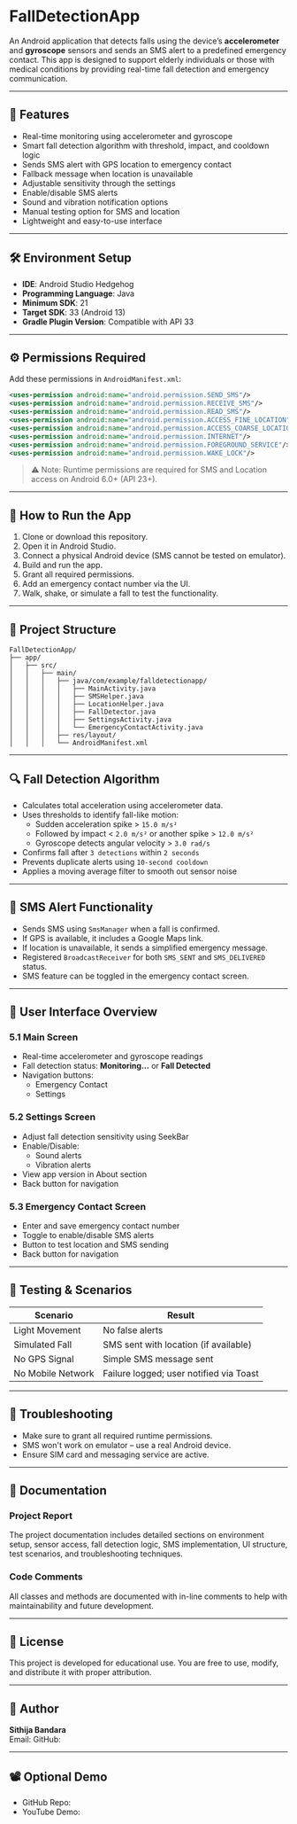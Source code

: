 
# FallDetectionApp

An Android application that detects falls using the device’s **accelerometer** and **gyroscope** sensors and sends an SMS alert to a predefined emergency contact. This app is designed to support elderly individuals or those with medical conditions by providing real-time fall detection and emergency communication.

---

## 📱 Features

- Real-time monitoring using accelerometer and gyroscope
- Smart fall detection algorithm with threshold, impact, and cooldown logic
- Sends SMS alert with GPS location to emergency contact
- Fallback message when location is unavailable
- Adjustable sensitivity through the settings
- Enable/disable SMS alerts
- Sound and vibration notification options
- Manual testing option for SMS and location
- Lightweight and easy-to-use interface

---

## 🛠️ Environment Setup

- **IDE**: Android Studio Hedgehog 
- **Programming Language**: Java
- **Minimum SDK**: 21
- **Target SDK**: 33 (Android 13)
- **Gradle Plugin Version**: Compatible with API 33

---

## ⚙️ Permissions Required

Add these permissions in `AndroidManifest.xml`:

```xml
<uses-permission android:name="android.permission.SEND_SMS"/>
<uses-permission android:name="android.permission.RECEIVE_SMS"/>
<uses-permission android:name="android.permission.READ_SMS"/>
<uses-permission android:name="android.permission.ACCESS_FINE_LOCATION"/>
<uses-permission android:name="android.permission.ACCESS_COARSE_LOCATION"/>
<uses-permission android:name="android.permission.INTERNET"/>
<uses-permission android:name="android.permission.FOREGROUND_SERVICE"/>
<uses-permission android:name="android.permission.WAKE_LOCK"/>
```

> ⚠️ Note: Runtime permissions are required for SMS and Location access on Android 6.0+ (API 23+).

---

## 🚀 How to Run the App

1. Clone or download this repository.
2. Open it in Android Studio.
3. Connect a physical Android device (SMS cannot be tested on emulator).
4. Build and run the app.
5. Grant all required permissions.
6. Add an emergency contact number via the UI.
7. Walk, shake, or simulate a fall to test the functionality.

---

## 📂 Project Structure

```
FallDetectionApp/
├── app/
│   ├── src/
│   │   ├── main/
│   │   │   ├── java/com/example/falldetectionapp/
│   │   │   │   ├── MainActivity.java
│   │   │   │   ├── SMSHelper.java
│   │   │   │   ├── LocationHelper.java
│   │   │   │   ├── FallDetector.java
│   │   │   │   ├── SettingsActivity.java
│   │   │   │   └── EmergencyContactActivity.java
│   │   │   ├── res/layout/
│   │   │   └── AndroidManifest.xml
```

---

## 🔍 Fall Detection Algorithm

- Calculates total acceleration using accelerometer data.
- Uses thresholds to identify fall-like motion:
  - Sudden acceleration spike > `15.0 m/s²`
  - Followed by impact < `2.0 m/s²` or another spike > `12.0 m/s²`
  - Gyroscope detects angular velocity > `3.0 rad/s`
- Confirms fall after `3 detections` within `2 seconds`
- Prevents duplicate alerts using `10-second cooldown`
- Applies a moving average filter to smooth out sensor noise

---

## 📡 SMS Alert Functionality

- Sends SMS using `SmsManager` when a fall is confirmed.
- If GPS is available, it includes a Google Maps link.
- If location is unavailable, it sends a simplified emergency message.
- Registered `BroadcastReceiver` for both `SMS_SENT` and `SMS_DELIVERED` status.
- SMS feature can be toggled in the emergency contact screen.

---

## 🎨 User Interface Overview

### 5.1 Main Screen
- Real-time accelerometer and gyroscope readings
- Fall detection status: **Monitoring...** or **Fall Detected**
- Navigation buttons:
  - Emergency Contact
  - Settings

### 5.2 Settings Screen
- Adjust fall detection sensitivity using SeekBar
- Enable/Disable:
  - Sound alerts
  - Vibration alerts
- View app version in About section
- Back button for navigation

### 5.3 Emergency Contact Screen
- Enter and save emergency contact number
- Toggle to enable/disable SMS alerts
- Button to test location and SMS sending
- Back button for navigation

---

## 🧪 Testing & Scenarios

| Scenario               | Result                             |
|------------------------|------------------------------------|
| Light Movement         | No false alerts                    |
| Simulated Fall         | SMS sent with location (if available) |
| No GPS Signal          | Simple SMS message sent            |
| No Mobile Network      | Failure logged; user notified via Toast |

---

## 🧰 Troubleshooting

- Make sure to grant all required runtime permissions.
- SMS won't work on emulator – use a real Android device.
- Ensure SIM card and messaging service are active.

---

## 📄 Documentation

### Project Report
The project documentation includes detailed sections on environment setup, sensor access, fall detection logic, SMS implementation, UI structure, test scenarios, and troubleshooting techniques.

### Code Comments
All classes and methods are documented with in-line comments to help with maintainability and future development.

---

## 📖 License

This project is developed for educational use. You are free to use, modify, and distribute it with proper attribution.

---

## 👤 Author

**Sithija Bandara**  
Email: 
GitHub: 

---

## 📽️ Optional Demo

- GitHub Repo: 
- YouTube Demo: 
